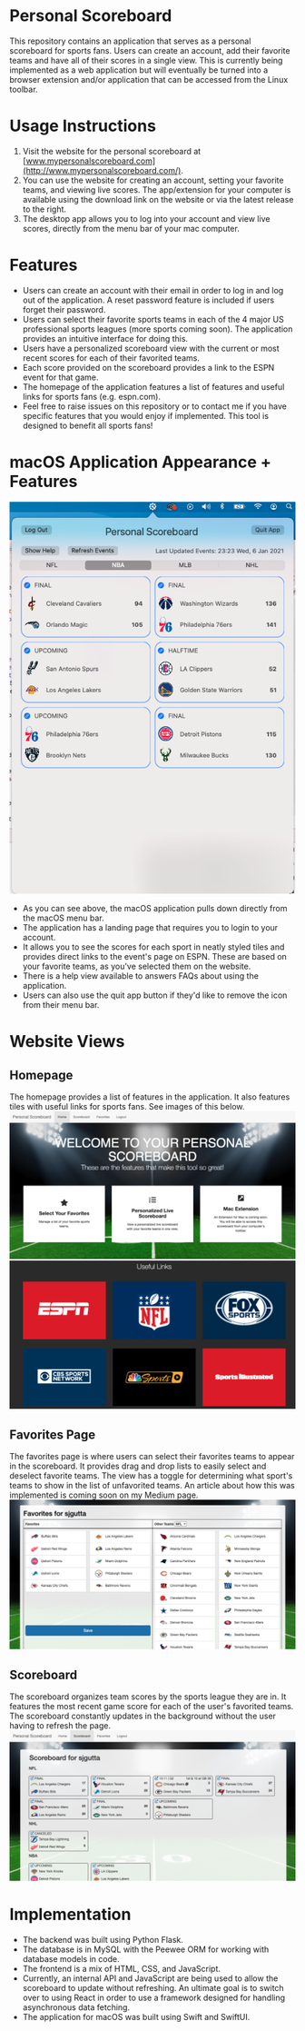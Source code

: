 # Personal Scoreboard
This repository contains an application that serves as a personal scoreboard for sports fans. Users can create an account, add their favorite teams and have all of their scores in a single view. This is currently being implemented as a web application but will eventually be turned into a browser extension and/or application that can be accessed from the Linux toolbar.

# Usage Instructions
1. Visit the website for the personal scoreboard at [www.mypersonalscoreboard.com](http://www.mypersonalscoreboard.com/).
2. You can use the website for creating an account, setting your favorite teams, and viewing live scores. The app/extension for your computer is available using the download link on the website or via the latest release to the right.
3. The desktop app allows you to log into your account and view live scores, directly from the menu bar of your mac computer.

# Features
* Users can create an account with their email in order to log in and log out of the application. A reset password feature is included if users forget their password.
* Users can select their favorite sports teams in each of the 4 major US professional sports leagues (more sports coming soon). The application provides an intuitive interface for doing this.
* Users have a personalized scoreboard view with the current or most recent scores for each of their favorited teams.
* Each score provided on the scoreboard provides a link to the ESPN event for that game.
* The homepage of the application features a list of features and useful links for sports fans (e.g. espn.com).
* Feel free to raise issues on this repository or to contact me if you have specific features that you would enjoy if implemented. This tool is designed to benefit all sports fans!

# macOS Application Appearance + Features
![alt text](readme-images/macos-app-1.png)
* As you can see above, the macOS application pulls down directly from the macOS menu bar.
* The application has a landing page that requires you to login to your account.
* It allows you to see the scores for each sport in neatly styled tiles and provides direct links to the event's page on ESPN. These are based on your favorite teams, as you've selected them on the website.
* There is a help view available to answers FAQs about using the application.
* Users can also use the quit app button if they'd like to remove the icon from their menu bar.

# Website Views
## Homepage
The homepage provides a list of features in the application. It also features tiles with useful links for sports fans. See images of this below.
![alt text](readme-images/homepage1.png)
![alt text](readme-images/homepage2.png)
## Favorites Page
The favorites page is where users can select their favorites teams to appear in the scoreboard. It provides drag and drop lists to easily select and deselect favorite teams. The view has a toggle for determining what sport's teams to show in the list of unfavorited teams. An article about how this was implemented is coming soon on my Medium page.
![alt text](readme-images/favorites.png)
## Scoreboard
The scoreboard organizes team scores by the sports league they are in. It features the most recent game score for each of the user's favorited teams. The scoreboard constantly updates in the background without the user having to refresh the page.
![alt text](readme-images/scoreboard.png)

# Implementation
* The backend was built using Python Flask.
* The database is in MySQL with the Peewee ORM for working with database models in code.
* The frontend is a mix of HTML, CSS, and JavaScript.
* Currently, an internal API and JavaScript are being used to allow the scoreboard to update without refreshing. An ultimate goal is to switch over to using React in order to use a framework designed for handling asynchronous data fetching.
* The application for macOS was built using Swift and SwiftUI.
